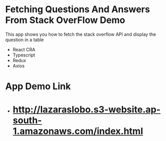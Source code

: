 # Fetching Questions And Answers From Stack OverFlow Demo

This app shows you how to fetch the stack overflow API and display the question in a table

  - React CRA
  - Typescript
  - Redux
  - Axios

# App Demo Link
- # http://lazaraslobo.s3-website.ap-south-1.amazonaws.com/index.html
